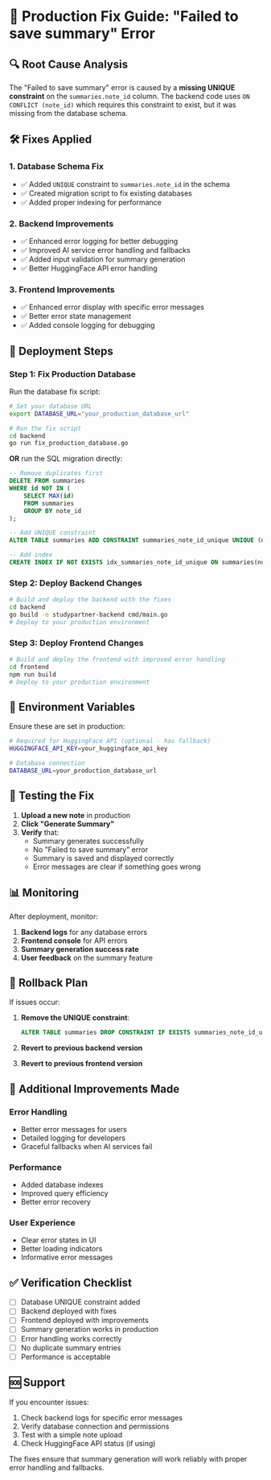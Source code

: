 # 🚨 Production Fix Guide: "Failed to save summary" Error

## 🔍 **Root Cause Analysis**

The "Failed to save summary" error is caused by a **missing UNIQUE constraint** on the `summaries.note_id` column. The backend code uses `ON CONFLICT (note_id)` which requires this constraint to exist, but it was missing from the database schema.

## 🛠️ **Fixes Applied**

### 1. **Database Schema Fix**

- ✅ Added `UNIQUE` constraint to `summaries.note_id` in the schema
- ✅ Created migration script to fix existing databases
- ✅ Added proper indexing for performance

### 2. **Backend Improvements**

- ✅ Enhanced error logging for better debugging
- ✅ Improved AI service error handling and fallbacks
- ✅ Added input validation for summary generation
- ✅ Better HuggingFace API error handling

### 3. **Frontend Improvements**

- ✅ Enhanced error display with specific error messages
- ✅ Better error state management
- ✅ Added console logging for debugging

## 🚀 **Deployment Steps**

### **Step 1: Fix Production Database**

Run the database fix script:

```bash
# Set your database URL
export DATABASE_URL="your_production_database_url"

# Run the fix script
cd backend
go run fix_production_database.go
```

**OR** run the SQL migration directly:

```sql
-- Remove duplicates first
DELETE FROM summaries
WHERE id NOT IN (
    SELECT MAX(id)
    FROM summaries
    GROUP BY note_id
);

-- Add UNIQUE constraint
ALTER TABLE summaries ADD CONSTRAINT summaries_note_id_unique UNIQUE (note_id);

-- Add index
CREATE INDEX IF NOT EXISTS idx_summaries_note_id_unique ON summaries(note_id);
```

### **Step 2: Deploy Backend Changes**

```bash
# Build and deploy the backend with the fixes
cd backend
go build -o studypartner-backend cmd/main.go
# Deploy to your production environment
```

### **Step 3: Deploy Frontend Changes**

```bash
# Build and deploy the frontend with improved error handling
cd frontend
npm run build
# Deploy to your production environment
```

## 🔧 **Environment Variables**

Ensure these are set in production:

```bash
# Required for HuggingFace API (optional - has fallback)
HUGGINGFACE_API_KEY=your_huggingface_api_key

# Database connection
DATABASE_URL=your_production_database_url
```

## 🧪 **Testing the Fix**

1. **Upload a new note** in production
2. **Click "Generate Summary"**
3. **Verify** that:
   - Summary generates successfully
   - No "Failed to save summary" error
   - Summary is saved and displayed correctly
   - Error messages are clear if something goes wrong

## 📊 **Monitoring**

After deployment, monitor:

1. **Backend logs** for any database errors
2. **Frontend console** for API errors
3. **Summary generation success rate**
4. **User feedback** on the summary feature

## 🔄 **Rollback Plan**

If issues occur:

1. **Remove the UNIQUE constraint**:

   ```sql
   ALTER TABLE summaries DROP CONSTRAINT IF EXISTS summaries_note_id_unique;
   ```

2. **Revert to previous backend version**

3. **Revert to previous frontend version**

## 📝 **Additional Improvements Made**

### **Error Handling**

- Better error messages for users
- Detailed logging for developers
- Graceful fallbacks when AI services fail

### **Performance**

- Added database indexes
- Improved query efficiency
- Better error recovery

### **User Experience**

- Clear error states in UI
- Better loading indicators
- Informative error messages

## ✅ **Verification Checklist**

- [ ] Database UNIQUE constraint added
- [ ] Backend deployed with fixes
- [ ] Frontend deployed with improvements
- [ ] Summary generation works in production
- [ ] Error handling works correctly
- [ ] No duplicate summary entries
- [ ] Performance is acceptable

## 🆘 **Support**

If you encounter issues:

1. Check backend logs for specific error messages
2. Verify database connection and permissions
3. Test with a simple note upload
4. Check HuggingFace API status (if using)

The fixes ensure that summary generation will work reliably with proper error handling and fallbacks.
